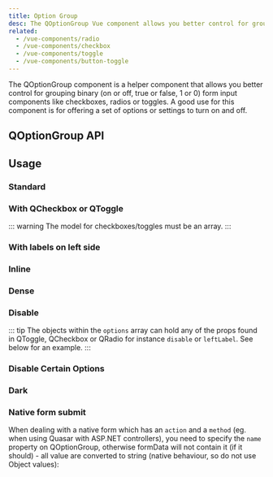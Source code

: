 ```yaml
---
title: Option Group
desc: The QOptionGroup Vue component allows you better control for grouping binary form input components like checkboxes, radios or toggles.
related:
  - /vue-components/radio
  - /vue-components/checkbox
  - /vue-components/toggle
  - /vue-components/button-toggle
---
```


The QOptionGroup component is a helper component that allows you better control for grouping binary (on or off, true or false, 1 or 0) form input components like checkboxes, radios or toggles. A good use for this component is for offering a set of options or settings to turn on and off.

## QOptionGroup API
<doc-api file="QOptionGroup" />

## Usage

### Standard

<doc-example title="Standard" file="QOptionGroup/Standard" />

### With QCheckbox or QToggle

<doc-example title="With checkboxes" file="QOptionGroup/Checkbox" />

::: warning
The model for checkboxes/toggles must be an array.
:::

<doc-example title="With toggles" file="QOptionGroup/Toggle" />

### With labels on left side

<doc-example title="With option labels on the left side" file="QOptionGroup/Label" />

### Inline

<doc-example title="Inline" file="QOptionGroup/Inline" />

### Dense

<doc-example title="Dense and inline" file="QOptionGroup/DenseInline" />

### Disable

<doc-example title="Disabled" file="QOptionGroup/Disable" />

::: tip
The objects within the `options` array can hold any of the props found in QToggle, QCheckbox or QRadio for instance `disable` or `leftLabel`. See below for an example.
:::

### Disable Certain Options

<doc-example title="Disable Certain Options" file="QOptionGroup/DisableCertainOptions" />

### Dark

<doc-example title="On a dark background" file="QOptionGroup/Dark" dark />

### Native form submit <q-badge align="top" color="brand-primary" label="v1.9+" />

When dealing with a native form which has an `action` and a `method` (eg. when using Quasar with ASP.NET controllers), you need to specify the `name` property on QOptionGroup, otherwise formData will not contain it (if it should) - all value are converted to string (native behaviour, so do not use Object values):

<doc-example title="Native form" file="QOptionGroup/NativeForm" />
